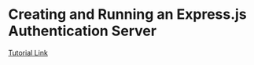 # Creating and Running an Express.js Authentication Server

[Tutorial Link](https://www.techiediaries.com/ionic-jwt-authentication-httpclient/)

